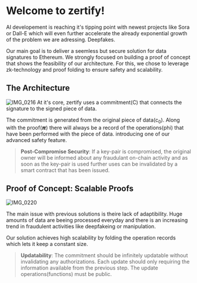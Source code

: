 # **Welcome to zertify!**


AI developement is reaching it's tipping point with newest projects like Sora or Dall-E which will even further accelerate the already exponential growth of the problem we are adressing. Deepfakes. 

Our main goal is to deliver a seemless but secure solution for data signatures to Ethereum. We strongly focused on building a proof of concept that shows the feasibility of our architecture. For this, we chose to leverage zk-technology and proof folding to ensure safety and scalability. 


## **The Architecture**
![IMG_0216](https://github.com/LucasAschenbach/content-commitment-protocol/assets/158106595/7c0ee3c7-2abf-49c9-8857-ab4e3ca1fda3)
At it's core, zertify uses a commitment(C) that connects the signature to the signed piece of data. 

The commitment is generated from the original piece of data(c<sub>0</sub>). Along with the proof(𝞹) there will always be a record of the operations(phi) that have been performed with the piece of data. introducing one of our advanced safety feature.

>**Post-Compromise Security**: If a key-pair is compromised, the original owner will be informed about any fraudulant on-chain activity and as soon as the key-pair is used further uses can be invalidated by a smart contract that has been issued.
 
## **Proof of Concept: Scalable Proofs**
![IMG_0220](https://github.com/LucasAschenbach/content-commitment-protocol/assets/158106595/4e30d8ac-3c9d-4c78-a752-634a751e6080)  

The main issue with previous solutions is theire lack of adaptibility. Huge amounts of data are beeing processed everyday and there is an increasing trend in fraudulent activities like deepfakeing or manipulation. 

Our solution achieves high scalability by folding the operation records which lets it keep a constant size.

>**Updatability**: The commitment should be infinitely updatable without invalidating any authorizations. Each update should only requiring the information available from the previous step. The update operations(functions) must be public. 
